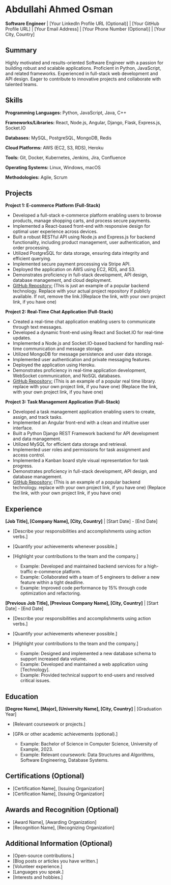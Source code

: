  
# Abdullahi Ahmed Osman

**Software Engineer** | [Your LinkedIn Profile URL (Optional)] | [Your GitHub Profile URL] | [Your Email Address] | [Your Phone Number (Optional)] | [Your City, Country]

## Summary

Highly motivated and results-oriented Software Engineer with a passion for building robust and scalable applications. Proficient in Python, JavaScript, and related frameworks. Experienced in full-stack web development and API design. Eager to contribute to innovative projects and collaborate with talented teams.

## Skills

**Programming Languages:** Python, JavaScript, Java, C++

**Frameworks/Libraries:** React, Node.js, Angular, Django, Flask, Express.js, Socket.IO

**Databases:** MySQL, PostgreSQL, MongoDB, Redis

**Cloud Platforms:** AWS (EC2, S3, RDS), Heroku

**Tools:** Git, Docker, Kubernetes, Jenkins, Jira, Confluence

**Operating Systems:** Linux, Windows, macOS

**Methodologies:** Agile, Scrum

## Projects

**Project 1: E-commerce Platform (Full-Stack)**

* Developed a full-stack e-commerce platform enabling users to browse products, manage shopping carts, and process secure payments.
* Implemented a React-based front-end with responsive design for optimal user experience across devices.
* Built a robust RESTful API using Node.js and Express.js for backend functionality, including product management, user authentication, and order processing.
* Utilized PostgreSQL for data storage, ensuring data integrity and efficient querying.
* Implemented secure payment processing via Stripe API.
* Deployed the application on AWS using EC2, RDS, and S3.
* Demonstrates proficiency in full-stack development, API design, database management, and cloud deployment.
* [GitHub Repository:](https://github.com/expressjs/express) (This is just an example of a popular backend technology. Replace with your actual project repository if publicly available. If not, remove the link.)(Replace the link, with your own project link, if you have one)

**Project 2: Real-Time Chat Application (Full-Stack)**

* Created a real-time chat application enabling users to communicate through text messages.
* Developed a dynamic front-end using React and Socket.IO for real-time updates.
* Implemented a Node.js and Socket.IO-based backend for handling real-time communication and message storage.
* Utilized MongoDB for message persistence and user data storage.
* Implemented user authentication and private messaging features.
* Deployed the application using Heroku.
* Demonstrates proficiency in real-time application development, WebSocket communication, and NoSQL databases.
* [GitHub Repository:](https://github.com/socketio/socket.io) (This is an example of a popular real time library. replace with your own project link, if you have one) (Replace the link, with your own project link, if you have one)

**Project 3: Task Management Application (Full-Stack)**

* Developed a task management application enabling users to create, assign, and track tasks.
* Implemented an Angular front-end with a clean and intuitive user interface.
* Built a Python Django REST Framework backend for API development and data management.
* Utilized MySQL for efficient data storage and retrieval.
* Implemented user roles and permissions for task assignment and access control.
* Implemented a Kanban board style visual representation for task progress.
* Demonstrates proficiency in full-stack development, API design, and database management.
* [GitHub Repository:](https://github.com/django/django) (This is an example of a popular backend technology. replace with your own project link, if you have one) (Replace the link, with your own project link, if you have one)

## Experience

**[Job Title], [Company Name], [City, Country]** | [Start Date] - [End Date]

* [Describe your responsibilities and accomplishments using action verbs.]
* [Quantify your achievements whenever possible.]
* [Highlight your contributions to the team and the company.]

    * Example: Developed and maintained backend services for a high-traffic e-commerce platform.
    * Example: Collaborated with a team of 5 engineers to deliver a new feature within a tight deadline.
    * Example: Improved code performance by 15% through code optimization and refactoring.

**[Previous Job Title], [Previous Company Name], [City, Country]** | [Start Date] - [End Date]

* [Describe your responsibilities and accomplishments using action verbs.]
* [Quantify your achievements whenever possible.]
* [Highlight your contributions to the team and the company.]

    * Example: Designed and implemented a new database schema to support increased data volume.
    * Example: Developed and maintained a web application using [Technology].
    * Example: Provided technical support to end-users and resolved critical issues.

## Education

**[Degree Name], [Major], [University Name], [City, Country]** | [Graduation Year]

* [Relevant coursework or projects.]
* [GPA or other academic achievements (optional).]

    * Example: Bachelor of Science in Computer Science, University of Example, 2023.
    * Example: Relevant coursework: Data Structures and Algorithms, Software Engineering, Database Systems.

## Certifications (Optional)

* [Certification Name], [Issuing Organization]
* [Certification Name], [Issuing Organization]

## Awards and Recognition (Optional)

* [Award Name], [Awarding Organization]
* [Recognition Name], [Recognizing Organization]

## Additional Information (Optional)

* [Open-source contributions.]
* [Blog posts or articles you have written.]
* [Volunteer experience.]
* [Languages you speak.]
* [Interests and hobbies.]
